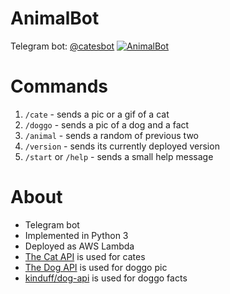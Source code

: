 # AnimalBot
Telegram bot: [@catesbot](https://t.me/catesbot)
[![AnimalBot](http://i.imgur.com/HzNUETY.png)](https://t.me/catesbot)

# Commands
1. `/cate` - sends a pic or a gif of a cat
2. `/doggo` - sends a pic of a dog and a fact
3. `/animal` - sends a random of previous two
4. `/version` - sends its currently deployed version
5. `/start` or `/help` - sends a small help message

# About
- Telegram bot
- Implemented in Python 3
- Deployed as AWS Lambda
- [The Cat API](http://thecatapi.com/) is used for cates
- [The Dog API](https://www.thedogapi.co.uk/) is used for doggo pic
- [kinduff/dog-api](https://github.com/kinduff/dog-api) is used for doggo facts